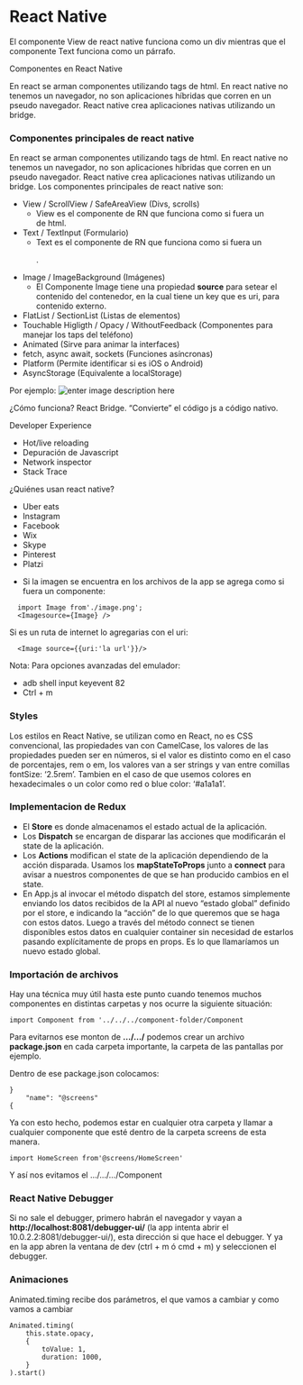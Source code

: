 # React Native
El componente View de react native funciona como un div mientras que el componente Text funciona como un párrafo.

Componentes en React Native

En react se arman componentes utilizando tags de html. En react native no tenemos un navegador, no son aplicaciones híbridas que corren en un pseudo navegador. React native crea aplicaciones nativas utilizando un bridge.

### Componentes principales de react native
En react se arman componentes utilizando tags de html. En react native no tenemos un navegador, no son aplicaciones híbridas que corren en un pseudo navegador. React native crea aplicaciones nativas utilizando un bridge.
Los componentes principales de react native son:

* View / ScrollView / SafeAreaView (Divs, scrolls)
  + View es el componente de RN que funciona como si fuera un <div> de html.
* Text / TextInput (Formulario)
  + Text es el componente de RN que funciona como si fuera un <p>.
* Image / ImageBackground (Imágenes)
  + El Componente Image tiene una propiedad **source** para setear el contenido del contenedor, en la cual tiene un key que es uri, para contenido externo.
* FlatList / SectionList (Listas de elementos)
* Touchable Higligth / Opacy / WithoutFeedback (Componentes para manejar los taps del teléfono)
* Animated (Sirve para animar la interfaces)
* fetch, async await, sockets (Funciones asíncronas)
* Platform (Permite identificar si es iOS o Android)
* AsyncStorage (Equivalente a localStorage)


Por ejemplo:
![enter image description here](https://static.platzi.com/media/user_upload/comp-1-46d1011b-b9ae-41a9-83d7-782eee36672a.jpg)

¿Cómo funciona?
React Bridge. “Convierte” el código js a código nativo.

Developer Experience

* Hot/live reloading
* Depuración de Javascript
* Network inspector
* Stack Trace

¿Quiénes usan react native?

* Uber eats
* Instagram
* Facebook
* Wix
* Skype
* Pinterest
* Platzi


- Si la imagen se encuentra en los archivos de la app se agrega como si fuera un componente:
```
  import Image from'./image.png';
  <Imagesource={Image} />
```
Si es un ruta de internet lo agregarias con el uri:
```
  <Image source={{uri:'la url'}}/>
```
Nota:
Para opciones avanzadas del emulador:
* adb shell input keyevent 82
* Ctrl + m


### Styles
Los estilos en React Native, se utilizan como en React, no es CSS convencional, las propiedades van con CamelCase, los valores de las propiedades pueden ser en números, si el valor es distinto como en el caso de porcentajes, rem o em, los valores van a ser strings y van entre comillas fontSize: ‘2.5rem’.
Tambien en el caso de que usemos colores en hexadecimales o un color como red o blue color: ‘#a1a1a1’.

### Implementacion de Redux
- El **Store** es donde almacenamos el estado actual de la aplicación.
- Los **Dispatch** se encargan de disparar las acciones que modificarán el state de la aplicación.
- Los **Actions** modifican el state de la aplicación dependiendo de la acción disparada.
Usamos los **mapStateToProps** junto a **connect** para avisar a nuestros componentes de que se han producido cambios en el state.
- En App.js al invocar el método dispatch del store, estamos simplemente enviando los datos recibidos de la API al nuevo “estado global” definido por el store, e indicando la “acción” de lo que queremos que se haga con estos datos. Luego a través del método connect se tienen disponibles estos datos en cualquier container sin necesidad de estarlos pasando explícitamente de props en props. Es lo que llamaríamos un nuevo estado global.

### Importación de archivos
Hay una técnica muy útil hasta este punto cuando tenemos muchos componentes en distintas carpetas y nos ocurre la siguiente situación:
```
import Component from '../../../component-folder/Component
```
Para evitarnos ese monton de **…/…/** podemos crear un archivo **package.json** en cada carpeta importante, la carpeta de las pantallas por ejemplo.

Dentro de ese package.json colocamos:
```
}
    "name": "@screens"
{
```
Ya con esto hecho, podemos estar en cualquier otra carpeta y llamar a cualquier componente que esté dentro de la carpeta screens de esta manera.
```
import HomeScreen from'@screens/HomeScreen'
```
Y así nos evitamos el …/…/…/Component

### React Native Debugger
Si no sale el debugger, primero habrán el navegador y vayan a **http://localhost:8081/debugger-ui/** (la app intenta abrir el 10.0.2.2:8081/debugger-ui/), esta dirección si que hace el debugger. Y ya en la app abren la ventana de dev (ctrl + m ó cmd + m) y seleccionen el debugger.

### Animaciones
Animated.timing recibe dos parámetros, el que vamos a cambiar y como vamos a cambiar
```
Animated.timing(
    this.state.opacy,
    {
        toValue: 1,
        duration: 1000,
    }
).start()
```

